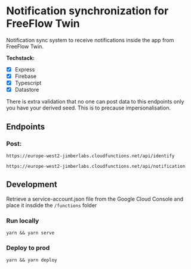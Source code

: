 # Notification synchronization for FreeFlow Twin

Notification sync system to receive notifications inside the app from FreeFlow Twin.

**Techstack:**

- [x] Express
- [x] Firebase
- [x] Typescript
- [x] Datastore

There is extra validation that no one can post data to this endpoints only you have your derived seed. This is to precause impersonalisation.


## Endpoints

### Post:

```https://europe-west2-jimberlabs.cloudfunctions.net/api/identify```

```https://europe-west2-jimberlabs.cloudfunctions.net/api/notification```

## Development

Retrieve a service-account.json file from the Google Cloud Console and place it insdide the `````/functions````` folder 


### Run locally

```yarn && yarn serve```

### Deploy to prod

```yarn && yarn deploy```
